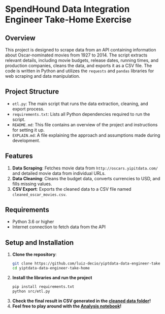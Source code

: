 # SpendHound Data Integration Engineer Take-Home Exercise

## Overview

This project is designed to scrape data from an API containing information about Oscar-nominated movies from 1927 to 2014. The script extracts relevant details, including movie budgets, release dates, running times, and production companies, cleans the data, and exports it as a CSV file. The code is written in Python and utilizes the `requests` and `pandas` libraries for web scraping and data manipulation.

## Project Structure

- `etl.py`: The main script that runs the data extraction, cleaning, and export process.
- `requirements.txt`: Lists all Python dependencies required to run the script.
- `README.md`: This file contains an overview of the project and instructions for setting it up.
- `EXPLAIN.md`: A file explaining the approach and assumptions made during development.

## Features

1. **Data Scraping**: Fetches movie data from `http://oscars.yipitdata.com/` and detailed movie data from individual URLs.
2. **Data Cleaning**: Cleans the budget data, converts currencies to USD, and fills missing values.
3. **CSV Export**: Exports the cleaned data to a CSV file named `cleaned_oscar_movies.csv`.

## Requirements

- Python 3.6 or higher
- Internet connection to fetch data from the API

## Setup and Installation

1. **Clone the repository**:
   ```bash
   git clone https://github.com/luiz-decio/yiptdata-data-engineer-take-home.git
   cd yiptdata-data-engineer-take-home

2. **Install the libraries and run the project**
   ```bash
   pip install requirements.txt
   python src/etl.py
   ```
3. **Check the final result in CSV generated in the [cleaned data folder](data/cleaned/)!**
4. **Feel free to play around with the [Analysis notebook](analysis/movie_data_exploration.ipynb)!**
